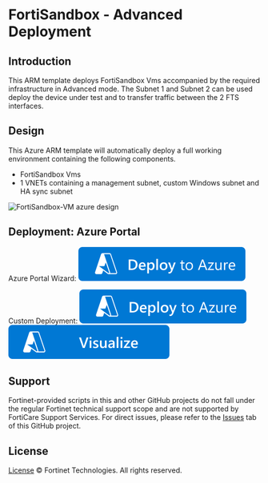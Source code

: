 # FortiSandbox - Advanced Deployment

## Introduction

This ARM template deploys  FortiSandbox Vms accompanied by the required infrastructure in Advanced mode. The Subnet 1 and Subnet 2 can be used deploy the device under test and to transfer traffic between the 2 FTS interfaces.

## Design

This Azure ARM template will automatically deploy a full working environment containing the following components.

- FortiSandbox Vms
- 1 VNETs containing a management subnet, custom Windows subnet and HA sync subnet


![FortiSandbox-VM azure design](images/fts-standalone.png)

## Deployment: Azure Portal

Azure Portal Wizard:
[![Azure Portal Wizard](https://raw.githubusercontent.com/Azure/azure-quickstart-templates/master/1-CONTRIBUTION-GUIDE/images/deploytoazure.svg?sanitize=true)](https://portal.azure.com/#create/Microsoft.Template/uri/https%3A%2F%2Fraw.githubusercontent.com%2Fyarafe%2FTest%2Fmain%2FmainTemplate.json/createUIDefinitionUri/https%3A%2F%2Fraw.githubusercontent.com%2Fyarafe%2FTest%2Fmain%2FcreateUiDefinition.json)

Custom Deployment:
[![Deploy To Azure](https://raw.githubusercontent.com/Azure/azure-quickstart-templates/master/1-CONTRIBUTION-GUIDE/images/deploytoazure.svg?sanitize=true)](https://portal.azure.com/#create/Microsoft.Template/uri/https%3A%2F%2Fraw.githubusercontent.com%2F40net-cloud%2Ffortinet-azure-solutions%2Fmain%2FFortiSandbox%2FAdvance-Deployment%2FmainTemplate.json)
[![Visualize](https://raw.githubusercontent.com/Azure/azure-quickstart-templates/master/1-CONTRIBUTION-GUIDE/images/visualizebutton.svg?sanitize=true)](http://armviz.io/#/?load=https%3A%2F%2Fraw.githubusercontent.com%2F40net-cloud%2Ffortinet-azure-solutions$2Fmain%2FFortiSandbox%2FA-Single-VM%2FmainTemplate.json)

## Support

Fortinet-provided scripts in this and other GitHub projects do not fall under the regular Fortinet technical support scope and are not supported by FortiCare Support Services.
For direct issues, please refer to the [Issues](https://github.com/40net-cloud/fortinet-azure-solutions/issues) tab of this GitHub project.

## License

[License](LICENSE) © Fortinet Technologies. All rights reserved.
